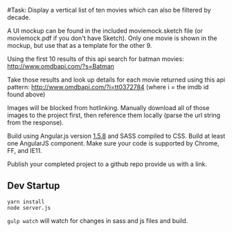 #Task:
Display a vertical list of ten movies which can also be filtered by decade.

A UI mockup can be found in the included moviemock.sketch file (or moviemock.pdf if you don't have Sketch).
Only one movie is shown in the mockup, but use that as a template for the other 9.

Using the first 10 results of this api search for batman movies:
http://www.omdbapi.com/?s=Batman

Take those results and look up details for each movie returned using this api pattern:
http://www.omdbapi.com/?i=tt0372784 (where i = the imdb id found above)

Images will be blocked from hotlinking. Manually download all of those images to the project first, then reference them locally (parse the url string from the response).

Build using Angular.js version [1.5.8](https://cdnjs.cloudflare.com/ajax/libs/angular.js/1.5.8/angular.min.js) and SASS compiled to CSS. Build at least one AngularJS component. Make sure your code is supported by Chrome, FF, and IE11.

Publish your completed project to a github repo provide us with a link.

## Dev Startup

```
yarn install
node server.js
```

`gulp watch` will watch for changes in sass and js files and build.
